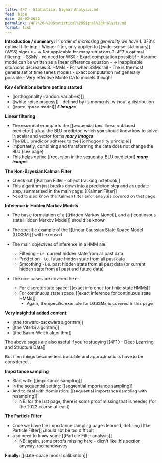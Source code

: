 ```yaml
---
title: 4F7 - Statistical Signal Analysis.md
feed: hide
date: 28-03-2023
permalink: /4F7%20-%20Statistical%20Signal%20Analysis.md
format: list
---
```



**Introduction / summary:**
In order of _increasing generality we have_
    1.  3F3's optimal filtering:
        -   Wiener filter, only applied to [[wide-sense-stationary]] (WSS) signals
        -   ⇒ Not applicable for many situations
    2.  4F7's optimal filtering:
        -   SSMs - no need for WSS
        -   Exact computation possible!
        -   Assume model can be written as a linear difference equation
        -   ⇒ Inapplicable situations decreases
    3.  HMMs
        -   For when SSMs fail
        -   The is the most general set of time series models
        -   Exact computation not generally possible
        -   Very effective Monte Carlo models though!

**Key definitions before getting started**
- [[orthogonality (random variables)]]
- [[white noise process]] - defined by its moments, without a distribution
- [[state-space model]] _**5 images**_

**Linear filtering**
- The essential example is the [[sequential best linear unbiased predictor]] a.k.a. the BLU predictor, which you should know how to solve in scalar and vector forms _**many images**_
- The BLU predictor adheres to the [[orthogonality principle]]
- Importantly, combining and transforming the data does not change the BLU (see page)
- This helps define [[recursion in the sequential BLU predictor]] _**many images**_

**The Non-Bayesian Kalman Filter**
- Check out [[Kalman Filter - object tracking notebook]]
- This algorithm just breaks down into a prediction step and an update step, summarised in the main page: [[Kalman Filter]]
- Need to also know the Kalman filter error analysis covered on that page

**Inference in Hidden Markov Models**
- The basic formulation of a [[Hidden Markov Model]], and a [[continuous state Hidden Markov Model]] should be known

- The specific example of the [[Linear Gaussian State Space Model (LGSSM)]] will be reused

- The main objectives of inference in a HMM are:
	- Filtering - i.e. current hidden state from all past data
	- Prediction - i.e. future hidden state from all past data
	- Smoothing - i.e. past hidden state from all past data (or current hidden state from all past and future data)

- The nice cases are covered here:
	- For discrete state space: [[exact inference for finite state HMMs]]
	- For continuous state space: [[exact inference for continuous state HMMs]]
		- Again, the specific example for LGSSMs is covered in this page

**Very insightful added content**:
- [[the forward-backward algorithm]]
- [[the Viterbi algorithm]]
- [[the Baum-Welch algorithm]]

The above pages are also useful if you're studying [[4F10 - Deep Learning and Structure Data]]

But then things become less tractable and approximations have to be considered...

**Importance sampling**
- Start with: [[importance sampling]]
- In the sequential setting: [[sequential importance sampling]]
- And to deal with domination: [[sequential importance sampling with resampling]]
	- NB: for the last page, there is some proof missing that is needed (for the 2022 course at least)


**The Particle Filter**
- Once we have the importance sampling pages learned, defining [[the Particle Filter]] should not be too difficult
- also need to know some [[Particle Filter analysis]]
	- NB: again, some proofs missing here - didn't like this section anyway, too handwavey

**Finally:** [[state-space model calibration]]